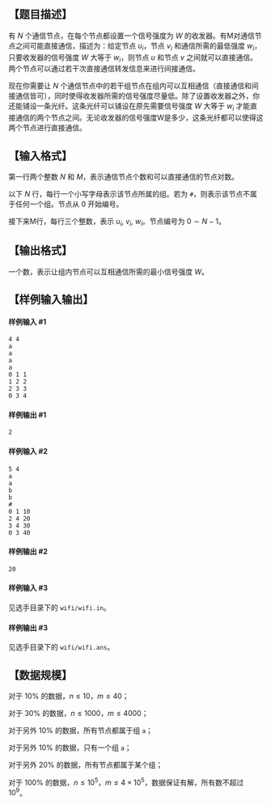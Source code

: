 ## 【题目描述】

有 $N$ 个通信节点，在每个节点都设置一个信号强度为 $W$ 的收发器。有M对通信节点之间可能直接通信，描述为：给定节点 $u_i$，节点 $v_i$ 和通信所需的最低强度 $w_i$，只要收发器的信号强度 $W$ 大等于 $w_i$，则节点 $u$ 和节点 $v$ 之间就可以直接通信。两个节点可以通过若干次直接通信转发信息来进行间接通信。

现在你需要让 $N$ 个通信节点中的若干组节点在组内可以互相通信（直接通信和间接通信皆可），同时使得收发器所需的信号强度尽量低。除了设置收发器之外，你还能铺设一条光纤。这条光纤可以铺设在原先需要信号强度 $W$ 大等于 $w_i$ 才能直接通信的两个节点之间。无论收发器的信号强度W是多少，这条光纤都可以使得这两个节点进行直接通信。

## 【输入格式】

第一行两个整数 $N$ 和 $M$，表示通信节点个数和可以直接通信的节点对数。

以下 $N$ 行，每行一个小写字母表示该节点所属的组。若为 `#`，则表示该节点不属于任何一个组。节点从 $0$ 开始编号。

接下来M行，每行三个整数，表示 $u_i,\ v_i,\ w_i$。节点编号为 $0\sim N-1$。

## 【输出格式】

一个数，表示让组内节点可以互相通信所需的最小信号强度 $W$。

## 【样例输入输出】

#### 样例输入 #1

```
4 4
a
a
a
a
0 1 1
1 2 2
2 3 3
0 3 4
```

#### 样例输出 #1

```
2
```

#### 样例输入 #2

```
5 4
a
a
b
b
#
0 1 10
2 4 20
3 4 30
0 3 40
```

#### 样例输出 #2

```
20
```

#### 样例输入 #3

见选手目录下的 `wifi/wifi.in`。

#### 样例输出 #3

见选手目录下的 `wifi/wifi.ans`。

## 【数据规模】

对于 $10\%$ 的数据，$n\leq 10$，$m\leq 40$；

对于 $30\%$ 的数据，$n\leq 1000$，$m\leq 4000$；

对于另外 $10\%$ 的数据，所有节点都属于组 `a`；

对于另外 $10\%$ 的数据，只有一个组 `a`；

对于另外 $20\%$ 的数据，所有节点都属于某个组；

对于 $100\%$ 的数据，$n\leq 10^5$，$m\leq 4\times 10^5$，数据保证有解，所有数不超过 $10^9$。
